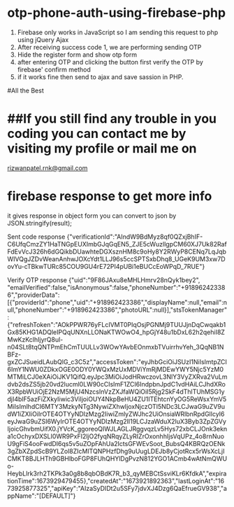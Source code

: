 # otp-phone-auth-using-firebase-php

1. Firebase only works in JavaScript so I am sending this request to php using jQuery Ajax
2. After receiving success code 1, we are performing sending OTP
3. Hide the register form and show otp form
4. after entering OTP and clicking the button first verify the OTP by firebase' confirm method
5. if it works fine then send to ajax and save sassion in PHP.

#All the Best

# ##If you still find any trouble in you coding you can contact me by visiting my profile or mail me on
rizwanpatel.rnk@gmail.com


# firebase response to get more info

it gives response in object form you can convert to json by
JSON.stringify(result);

Sent code response 
{"verificationId":"AIndW9BdMyz8qf0QZxjBhIF-C6UfqCmzZY1HaTNGpEUXImbGJqGqEN5_ZJE5cWuzllgpCM60XJ7Uk82RafFdEvVcJ326h6dGQikbDUawhteDGXsznHM8c9oHy8Y2RWyP8CENq7LqJqbWIVQgJZDvWeanAnhwJOXcYdt1LLJ96s5ccSPTSxbDhq8_UGeK9UM3xw7DovYu-cTBkwTURc85COU9GU4rE72PI4pUBi1eBUCcEoWPqD_7RUE"}

Verify OTP response 
{"uid":"9F86JAxu8eMHLHmrv28nQyk1bey2",
"emailVerified":false,"isAnonymous":false,"phoneNumber":"+918962423386","providerData":[{"providerId":"phone","uid":"+918962423386","displayName":null,"email":null,"phoneNumber":"+918962423386","photoURL":null}],"stsTokenManager":{"refreshToken":"AOkPPWR76yFLcIVMT0PIqOsjPGNMj9TUUJjnDqCwqakb1Gx85KHG1ADQleIPQqUNXnLLONaKTWOwO4_hpGjY48u1bDxL62h2qehiI8ZMwKzKclhIjyrQ8ul-n04SLt8tqQNTPmEhCmTUULLv3WOwYAvbEOnmxbTVuirrhvYeh_3QqNB1NBFz-gxZCJSueidLAubQlG_c3C5z","accessToken":"eyJhbGciOiJSUzI1NiIsImtpZCI6ImY1NWU0ZDkxOGE0ODY0YWQxMzUxMDViYmRjMDEwYWY5Njc5YzM0MTMiLCJ0eXAiOiJKV1QifQ.eyJpc3MiOiJodHRwczovL3NlY3VyZXRva2VuLmdvb2dsZS5jb20vd2lucml0LW90cCIsImF1ZCI6IndpbnJpdC1vdHAiLCJhdXRoX3RpbWUiOjE2NzM5MjU4NzcsInVzZXJfaWQiOiI5Rjg2SkF4dThlTUhMSG1ydjI4blF5azFiZXkyIiwic3ViIjoiOUY4NkpBeHU4ZU1ITEhtcnYyOG5ReWsxYmV5MiIsImlhdCI6MTY3MzkyNTg3NywiZXhwIjoxNjczOTI5NDc3LCJwaG9uZV9udW1iZXIiOiIrOTE4OTYyNDIzMzg2IiwiZmlyZWJhc2UiOnsiaWRlbnRpdGllcyI6eyJwaG9uZSI6WyIrOTE4OTYyNDIzMzg2Il19LCJzaWduX2luX3Byb3ZpZGVyIjoicGhvbmUifX0.jYVcK_ggoreoQIWJLAGLJRggvqzLv5Hys72xbCLJOnk3ekna1cOchyxDXSLI0WR9PxFI2ljO2fyqNRqyZLyRIZrOxonhhIjsVqUPz_4o8rnNuoU9gFiS4ooFwdDI6qs5v5uZOpFAhUa2IctsGFWEvSoot_BubsQ4KBRQzOENk3gZbXZpdScB9YLZol8ZIcMlTQNPHzfDhg9uUugLDEJb8yCjotRcx5rWsXcLjICMKT8BJLHTh9GBHlboFGP8FUhQHYlDgPvzN812YGO1ACmb4wAtNmQWUo-HeybLlrk3rh2TKPk3a0g8b8qbOBdK7R_b3_qyMEBCtSsviKLr6KfdkA","expirationTime":1673929479455},"createdAt":"1673921892363","lastLoginAt":"1673925877325","apiKey":"AIzaSyDIDt2u5SFy7jdvXJ4Dzg6QaEfrueGV938","appName":"[DEFAULT]"}
